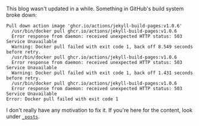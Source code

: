This blog wasn't updated in a while.
Something in GitHub's build system broke down:

```
Pull down action image 'ghcr.io/actions/jekyll-build-pages:v1.0.6'
  /usr/bin/docker pull ghcr.io/actions/jekyll-build-pages:v1.0.6
  Error response from daemon: received unexpected HTTP status: 503 Service Unavailable
  Warning: Docker pull failed with exit code 1, back off 8.549 seconds before retry.
  /usr/bin/docker pull ghcr.io/actions/jekyll-build-pages:v1.0.6
  Error response from daemon: received unexpected HTTP status: 503 Service Unavailable
  Warning: Docker pull failed with exit code 1, back off 1.431 seconds before retry.
  /usr/bin/docker pull ghcr.io/actions/jekyll-build-pages:v1.0.6
  Error response from daemon: received unexpected HTTP status: 503 Service Unavailable
Error: Docker pull failed with exit code 1
```

I don't really have any motivation to fix it.
If you're here for the content, look under [`_posts`](_posts).
